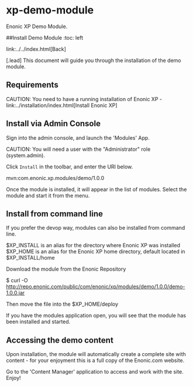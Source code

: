 # xp-demo-module
Enonic XP Demo Module.

##Install Demo Module
:toc: left

link:../../index.html[Back]

[.lead]
This document will guide you through the installation of the demo module.

## Requirements

CAUTION: You need to have a running installation of Enonic XP - link:../installation/index.html[Install Enonic XP]

## Install via Admin Console

Sign into the admin console, and launch the 'Modules' App.

CAUTION: You will need a user with the "Administrator" role (system.admin).

Click `Install` in the toolbar, and enter the URI below.

 mvn:com.enonic.xp.modules/demo/1.0.0

Once the module is installed, it will appear in the list of modules. Select the module and start it from the menu.


## Install from command line

If you prefer the devop way, modules can also be installed from command line.

$XP_INSTALL is an alias for the directory where Enonic XP was installed
$XP_HOME is an alias for the Enonic XP home directory, default located in $XP_INSTALL/home

Download the module from the Enonic Repository

$ curl -O http://repo.enonic.com/public/com/enonic/xp/modules/demo/1.0.0/demo-1.0.0.jar

Then move the file into the $XP_HOME/deploy

If you have the modules application open, you will see that the module has been installed and started.


## Accessing the demo content

Upon installation, the module will automatically create a complete site with content - for your enjoyment this is a full copy of the Enonic.com website.

Go to the 'Content Manager' application to access and work with the site.
Enjoy!
